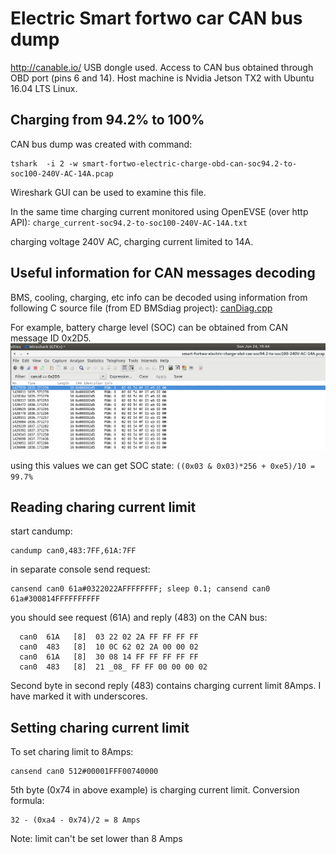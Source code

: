 # Electric Smart fortwo car CAN bus dump

http://canable.io/ USB dongle used. Access to CAN bus obtained through OBD port (pins 6 and 14).
Host machine is Nvidia Jetson TX2 with Ubuntu 16.04 LTS Linux.

## Charging from 94.2% to 100%
CAN bus dump was created with command:
```
tshark  -i 2 -w smart-fortwo-electric-charge-obd-can-soc94.2-to-soc100-240V-AC-14A.pcap
```

Wireshark GUI can be used to examine this file.

In the same time charging current monitored using OpenEVSE (over http API): `charge_current-soc94.2-to-soc100-240V-AC-14A.txt`

charging voltage 240V AC, charging current limited to 14A.

## Useful information for CAN messages decoding
BMS, cooling, charging, etc info can be decoded using information from following C source file (from ED BMSdiag project):
[canDiag.cpp](https://github.com/MyLab-odyssey/ED_BMSdiag/blob/master/ED_BMSdiag/canDiag.cpp)

For example, battery charge level (SOC) can be obtained from CAN message ID 0x2D5.
![CAN 0x2D5 in Wireshark](smart-fortwo-electric-charge-obd-can-wireshark.png)

using this values we can get SOC state:
```((0x03 & 0x03)*256 + 0xe5)/10 = 99.7%```

## Reading charing current limit

start candump:
```
candump can0,483:7FF,61A:7FF
```

in separate console send request:
```
cansend can0 61a#0322022AFFFFFFFF; sleep 0.1; cansend can0 61a#300814FFFFFFFFFF
```

you should see request (61A) and reply (483) on the CAN bus:
```
  can0  61A   [8]  03 22 02 2A FF FF FF FF
  can0  483   [8]  10 0C 62 02 2A 00 00 02
  can0  61A   [8]  30 08 14 FF FF FF FF FF
  can0  483   [8]  21 _08_ FF FF 00 00 00 02
```

Second byte in second reply (483) contains charging current limit 8Amps. I have marked it with underscores.

## Setting charing current limit

To set charing limit to 8Amps:
```
cansend can0 512#00001FFF00740000
```

5th byte (0x74 in above example) is charging current limit. Conversion formula:
```
32 - (0xa4 - 0x74)/2 = 8 Amps
```

Note: limit can't be set lower than 8 Amps
